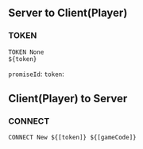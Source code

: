 ## Server to Client(Player)
### TOKEN
```
TOKEN None
${token}
``` 
``promiseId``: 
``token``:
## Client(Player) to Server
### CONNECT
```
CONNECT New ${[token]} ${[gameCode]}
```